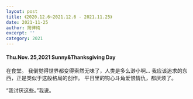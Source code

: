 ```yaml
---
layout: post
title: 《2020.12.6~2021.12.6 - 2021.11.25》
date: 2021-11-25
author: 简律纯
excerpt: ''
category: 2021
---
```


#### Thu.Nov. 25,2021 Sunny&Thanksgiving Day
在食堂。
我倒觉得世界都变得索然无味了，人类是多么渺小啊...
我应该追求的东西，正是类似于这般格局的创作。
平日里的钩心斗角爱恨情仇，都厌烦了。

“我讨厌这些。”我说。